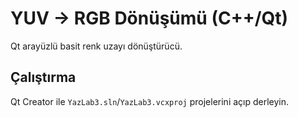# YUV → RGB Dönüşümü (C++/Qt)

Qt arayüzlü basit renk uzayı dönüştürücü.

## Çalıştırma
Qt Creator ile `YazLab3.sln`/`YazLab3.vcxproj` projelerini açıp derleyin.
